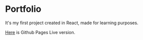 # Portfolio

It's my first project created in React, made for learning purposes.

[Here](https://itsmelucifer.github.io/Portfolio/) is Github Pages Live version.
